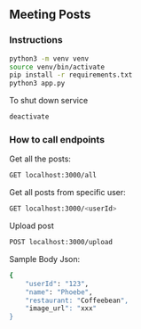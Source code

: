 ## Meeting Posts

### Instructions
```bash
python3 -m venv venv
source venv/bin/activate
pip install -r requirements.txt
python3 app.py
```

To shut down service
```bash
deactivate
```

### How to call endpoints
Get all the posts: 
```bash
GET localhost:3000/all
```

Get all posts from specific user:
```bash
GET localhost:3000/<userId>
```

Upload post
```bash
POST localhost:3000/upload
```

Sample Body Json:
```bash
{
    "userId": "123",
    "name": "Phoebe",
    "restaurant: "Coffeebean",
    "image_url": "xxx"
}
```

